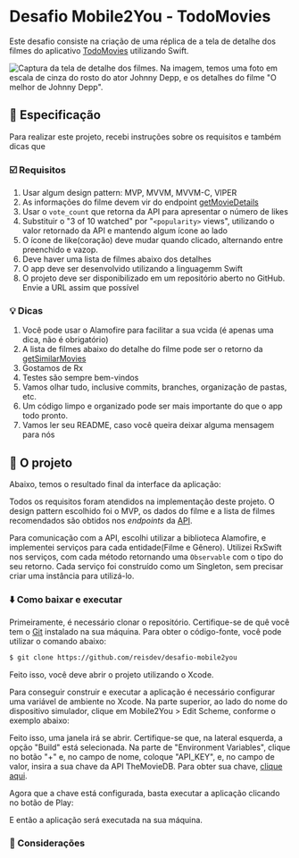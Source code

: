 # Desafio Mobile2You - TodoMovies

Este desafio consiste na criação de uma réplica de a tela de detalhe dos filmes do aplicativo [TodoMovies](https://apps.apple.com/br/app/todomovies-4/id792499896) utilizando Swift.

![Captura da tela de detalhe dos filmes. Na imagem, temos uma foto em escala de cinza do rosto do ator Johnny Depp, e os detalhes do filme "O melhor de Johnny Depp".](https://is4-ssl.mzstatic.com/image/thumb/Purple114/v4/97/0e/e2/970ee217-13cf-1674-b016-461aca657663/pr_source.png/460x0w.png)

## 📝 Especificação

Para realizar este projeto, recebi instruções sobre os requisitos e também dicas que 

### ☑️ Requisitos

1. Usar algum design pattern: MVP, MVVM, MVVM-C, VIPER
2. As informações do filme devem vir do endpoint [getMovieDetails](https://developers.themoviedb.org/3/movies/get-movie-details)
3. Usar o `vote_count` que retorna da API para apresentar o número de likes
4. Substituir o "3 of 10 watched" por "`<popularity>` views", utilizando o valor retornado da API e mantendo algum ícone ao lado
5. O ícone de like(coração) deve mudar quando clicado, alternando entre preenchido e vazop.
6. Deve haver uma lista de filmes abaixo dos detalhes
7. O app deve ser desenvolvido utilizando a linguagemm Swift
8. O projeto deve ser disponibilizado em um repositório aberto no GitHub. Envie a URL assim que possível

### 💡 Dicas 

1. Você pode usar o Alamofire para facilitar a sua vcida (é apenas uma dica, não é obrigatório)
2. A lista de filmes abaixo do detalhe do filme pode ser o retorno da [getSimilarMovies](https://developers.themoviedb.org/3/movies/get-similar-movies)
3. Gostamos de Rx
4. Testes são sempre bem-vindos
5. Vamos olhar tudo, inclusive commits, branches, organização de pastas, etc.
6. Um código limpo e organizado pode ser mais importante do que o app todo pronto.
7. Vamos ler seu README, caso você queira deixar alguma mensagem para nós

## 📱 O projeto

Abaixo, temos o resultado final da interface da aplicação:

Todos os requisitos foram atendidos na implementação deste projeto. O design pattern escolhido foi o MVP, os dados do filme e a lista de filmes recomendados são obtidos nos <i>endpoints</i> da [API](https://developers.themoviedb.org/3).

Para comunicação com a API, escolhi utilizar a biblioteca Alamofire, e implementei serviços para cada entidade(Filme e Gênero). Utilizei RxSwift nos serviços, com cada método retornando uma  `Observable` com o tipo do seu retorno. Cada serviço foi construído como um Singleton, sem precisar criar uma instância para utilizá-lo.

### ⬇️ Como baixar e executar

Primeiramente, é necessário clonar o repositório. Certifique-se de quê você tem o [Git](https://git-scm.com/downloads) instalado na sua máquina. Para obter o código-fonte, você pode utilizar o comando abaixo:

```bash
$ git clone https://github.com/reisdev/desafio-mobile2you
```

Feito isso, você deve abrir o projeto utilizando o Xcode.

Para conseguir construir e executar a aplicação é necessário configurar uma variável de ambiente no Xcode. Na parte superior, ao lado do nome do dispositivo simulador, clique em Mobile2You >  Edit Scheme, conforme o exemplo abaixo:


Feito isso, uma janela irá se abrir. Certifique-se que, na lateral esquerda, a opção "Build" está selecionada. Na parte de  "Environment Variables", clique no botão "+" e, no campo de nome, coloque "API_KEY", e, no campo de valor, insira a sua chave da API TheMovieDB. Para obter sua chave, [clique aqui](https://developers.themoviedb.org/3/getting-started/introduction).

Agora que a chave está configurada, basta executar a aplicação clicando no botão de Play:

E então a aplicação será executada na sua máquina.

### 🧾 Considerações
